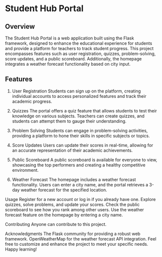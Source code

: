 # Student Hub Portal
## Overview
The Student Hub Portal is a web application built using the Flask framework, designed to enhance the educational experience for students and provide a platform for teachers to track student progress. This project encompasses features such as user registration, quizzes, problem-solving, score updates, and a public scoreboard. Additionally, the homepage integrates a weather forecast functionality based on city input.

## Features
1. User Registration
Students can sign up on the platform, creating individual accounts to access personalized features and track their academic progress.

2. Quizzes
The portal offers a quiz feature that allows students to test their knowledge on various subjects. Teachers can create quizzes, and students can attempt them to gauge their understanding.

3. Problem Solving
Students can engage in problem-solving activities, providing a platform to hone their skills in specific subjects or topics.

4. Score Updates
Users can update their scores in real-time, allowing for an accurate representation of their academic achievements.

5. Public Scoreboard
A public scoreboard is available for everyone to view, showcasing the top performers and creating a healthy competitive environment.

6. Weather Forecast
The homepage includes a weather forecast functionality. Users can enter a city name, and the portal retrieves a 3-day weather forecast for the specified location.

Usage
Register for a new account or log in if you already have one.
Explore quizzes, solve problems, and update your scores.
Check the public scoreboard to see how you rank among other users.
Use the weather forecast feature on the homepage by entering a city name.

Contributing
Anyone can contribute to this project.

Acknowledgments
The Flask community for providing a robust web framework.
OpenWeatherMap for the weather forecast API integration.
Feel free to customize and enhance the project to meet your specific needs. Happy learning!
